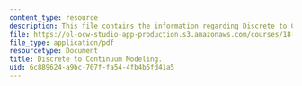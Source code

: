 ```yaml
---
content_type: resource
description: This file contains the information regarding Discrete to Continuum Modeling.
file: https://ol-ocw-studio-app-production.s3.amazonaws.com/courses/18-311-principles-of-applied-mathematics-spring-2014/6c889624a9bc707ffa544fb4b5fd41a5_MIT18_311S14_DiscreteTo.pdf
file_type: application/pdf
resourcetype: Document
title: Discrete to Continuum Modeling.
uid: 6c889624-a9bc-707f-fa54-4fb4b5fd41a5
---
```

